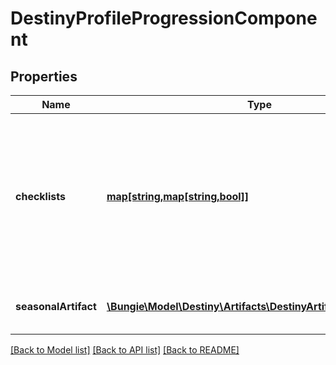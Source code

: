 # DestinyProfileProgressionComponent

## Properties
Name | Type | Description | Notes
------------ | ------------- | ------------- | -------------
**checklists** | [**map[string,map[string,bool]]**](map.md) | The set of checklists that can be examined on a profile-wide basis, keyed by the hash identifier of the Checklist (DestinyChecklistDefinition)  For each checklist returned, its value is itself a Dictionary keyed by the checklist&#39;s hash identifier with the value being a boolean indicating if it&#39;s been discovered yet. | [optional] 
**seasonalArtifact** | [**\Bungie\Model\Destiny\Artifacts\DestinyArtifactProfileScoped**](DestinyArtifactProfileScoped.md) | Data related to your progress on the current season&#39;s artifact that is the same across characters. | [optional] 

[[Back to Model list]](../README.md#documentation-for-models) [[Back to API list]](../README.md#documentation-for-api-endpoints) [[Back to README]](../README.md)


